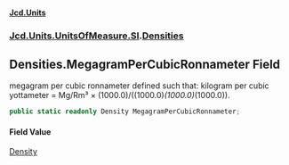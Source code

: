 #### [Jcd.Units](index.md 'index')

### [Jcd.Units.UnitsOfMeasure.SI](Jcd.Units.UnitsOfMeasure.SI.md 'Jcd.Units.UnitsOfMeasure.SI').[Densities](Densities.md 'Jcd.Units.UnitsOfMeasure.SI.Densities')

## Densities.MegagramPerCubicRonnameter Field

megagram per cubic ronnameter defined such that: kilogram per cubic yottameter = Mg/Rm³ ×
(1000.0)/((1000.0)*(1000.0)*(1000.0)).

```csharp
public static readonly Density MegagramPerCubicRonnameter;
```

#### Field Value

[Density](Density.md 'Jcd.Units.UnitTypes.Density')